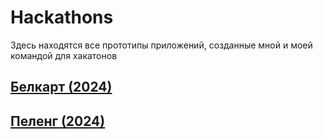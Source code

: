 # Hackathons
Здесь находятся все прототипы приложений, созданные мной и моей командой для хакатонов


## [Белкарт (2024)](https://github.com/glebgol/belkart-hackathon)
## [Пеленг (2024)](https://github.com/glebgol/peleng-hackathon)
